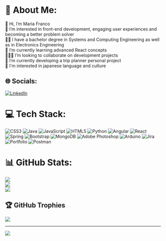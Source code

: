 # 💫 About Me:
👋 Hi, I’m Maria Franco<br>👀 I’m interested in front-end development, engaging user experiences and becoming a better problem solver<br>👩‍🎓 I have a bachelor degree in Systems and Computing Engineering as well as in Electronics Engineering <br>🌱 I’m currently learning advanced React concepts<br>🧑‍🤝‍🧑 I’m looking to collaborate on development projects<br>🔨 I’m currently developing a trip planner personal project<br>🎎 I'm interested in japanese language and culture

## 🌐 Socials:
[![LinkedIn](https://img.shields.io/badge/LinkedIn-%230077B5.svg?logo=linkedin&logoColor=white)](https://linkedin.com/in/mariapaulafrancoguzman/) 

# 💻 Tech Stack:
![CSS3](https://img.shields.io/badge/css3-%231572B6.svg?style=for-the-badge&logo=css3&logoColor=white) ![Java](https://img.shields.io/badge/java-%23ED8B00.svg?style=for-the-badge&logo=java&logoColor=white) ![JavaScript](https://img.shields.io/badge/javascript-%23323330.svg?style=for-the-badge&logo=javascript&logoColor=%23F7DF1E) ![HTML5](https://img.shields.io/badge/html5-%23E34F26.svg?style=for-the-badge&logo=html5&logoColor=white) ![Python](https://img.shields.io/badge/python-3670A0?style=for-the-badge&logo=python&logoColor=ffdd54) ![Angular](https://img.shields.io/badge/angular-%23DD0031.svg?style=for-the-badge&logo=angular&logoColor=white) ![React](https://img.shields.io/badge/react-%2320232a.svg?style=for-the-badge&logo=react&logoColor=%2361DAFB) ![Spring](https://img.shields.io/badge/spring-%236DB33F.svg?style=for-the-badge&logo=spring&logoColor=white) ![Bootstrap](https://img.shields.io/badge/bootstrap-%23563D7C.svg?style=for-the-badge&logo=bootstrap&logoColor=white) ![MongoDB](https://img.shields.io/badge/MongoDB-%234ea94b.svg?style=for-the-badge&logo=mongodb&logoColor=white) ![Adobe Photoshop](https://img.shields.io/badge/adobephotoshop-%2331A8FF.svg?style=for-the-badge&logo=adobephotoshop&logoColor=white) ![Arduino](https://img.shields.io/badge/-Arduino-00979D?style=for-the-badge&logo=Arduino&logoColor=white) ![Jira](https://img.shields.io/badge/jira-%230A0FFF.svg?style=for-the-badge&logo=jira&logoColor=white) ![Portfolio](https://img.shields.io/badge/Portfolio-%23000000.svg?style=for-the-badge&logo=firefox&logoColor=#FF7139) ![Postman](https://img.shields.io/badge/Postman-FF6C37?style=for-the-badge&logo=postman&logoColor=white)
# 📊 GitHub Stats:
![](https://github-readme-stats.vercel.app/api?username=mpfranco10&theme=dark&hide_border=true&include_all_commits=true&count_private=true)<br/>
![](https://github-readme-streak-stats.herokuapp.com/?user=mpfranco10&theme=dark&hide_border=true)<br/>
![](https://github-readme-stats.vercel.app/api/top-langs/?username=mpfranco10&theme=dark&hide_border=true&include_all_commits=true&count_private=true&layout=compact)

## 🏆 GitHub Trophies
![](https://github-profile-trophy.vercel.app/?username=mpfranco10&theme=dracula&no-frame=false&no-bg=true&margin-w=4)

---
[![](https://visitcount.itsvg.in/api?id=mpfranco10&icon=0&color=0)](https://visitcount.itsvg.in)

<!-- Proudly created with GPRM ( https://gprm.itsvg.in ) -->
